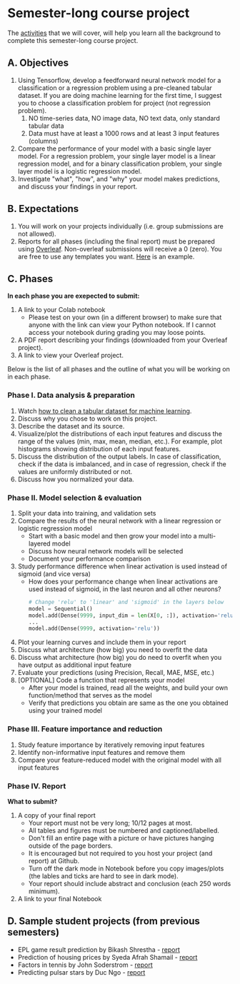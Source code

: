# Semester-long course project

The [activities](./activities/README.md) that we will cover, will help you learn all the background to complete this semester-long course project.

## A. Objectives
1. Using Tensorflow, develop a feedforward neural network model for a classification or a regression problem using a pre-cleaned tabular dataset. If you are doing machine learning for the first time, I suggest you to choose a classification problem for project (not regression problem).
   1. NO time-series data, NO image data,  NO text data, only standard tabular data
   1. Data must have at least a 1000 rows and at least 3 input features (columns)
1. Compare the performance of your model with a basic single layer model. For a regression problem, your single layer model is a linear regression model, and for a binary classification problem, your single layer model is a logistic regression model.
1. Investigate "what", "how", and "why" your model makes predictions, and discuss your findings in your report.

## B. Expectations
1. You will work on your projects individually (i.e. group submissions are not allowed).
1. Reports for all phases (including the final report) must be prepared using <a href="https://www.overleaf.com/">Overleaf</a>. Non-overleaf submissions will receive a 0 (zero). You are free to use any templates you want. [Here](https://www.overleaf.com/read/vgckqpfdyrwp) is an example.

## C. Phases
**In each phase you are exepected to submit:**  
1. A link to your Colab notebook
   - Please test on your own (in a different browser) to make sure that anyone with the link can view your Python notebook. If I cannot access your notebook during grading you may loose points.
1. A PDF report describing your findings (downloaded from your Overleaf project).
1. A link to view your Overleaf project.

Below is the list of all phases and the outline of what you will be working on in each phase. 

### Phase I. Data analysis & preparation
1. Watch [how to clean a tabular dataset for machine learning](https://youtu.be/0bj6KbEUJ_o).
1. Discuss why you chose to work on this project.
1. Describe the dataset and its source.
1. Visualize/plot the distributions of each input features and discuss the range of the values (min, max, mean, median, etc.). For example, plot histograms showing distribution of each input features.
1. Discuss the distribution of the output labels. In case of classification, check if the data is imbalanced, and in case of regression, check if the values are uniformly distributed or not.
1. Discuss how you normalized your data.

### Phase II. Model selection & evaluation
1. Split your data into training, and validation sets
1. Compare the results of the neural network with a linear regression or logistic regression model
    - Start with a basic model and then grow your model into a multi-layered model
    - Discuss how neural network models will be selected
    - Document your performance comparison
1. Study performance difference when linear activation is used instead of sigmoid (and vice versa)
   - How does your performance change when linear activations are used instead of sigmoid, in the last neuron and all other neurons?
     ```python
     # Change 'relu' to 'linear' and 'sigmoid' in the layers below
     model = Sequential()
     model.add(Dense(9999, input_dim = len(X[0, :]), activation='relu'))
     ...
     model.add(Dense(9999, activation='relu'))
     ```
1. Plot your learning curves and include them in your report
1. Discuss what architecture (how big) you need to overfit the data
1. Discuss what architecture (how big) you do need to overfit when you have output as additional input feature
1. Evaluate your predictions (using Precision, Recall, MAE, MSE, etc.)
1. [OPTIONAL] Code a function that represents your model
   - After your model is trained, read all the weights, and build your own function/method that serves as the model
   - Verify that predictions you obtain are same as the one you obtained using your trained model

### Phase III. Feature importance and reduction
1. Study feature importance by iteratively removing input features
1. Identify non-informative input features and remove them
1. Compare your feature-reduced model with the original model with all input features

### Phase IV. Report
**What to submit?**   
1. A copy of your final report    
    * Your report must not be very long; 10/12 pages at most.
    * All tables and figures must be numbered and captioned/labelled.
    * Don't fill an entire page with a picture or have pictures hanging outside of the page borders.
    * It is encouraged but not required to you host your project (and report) at Github.  
    * Turn off the dark mode in Notebook before you copy images/plots (the lables and ticks are hard to see in dark mode).
    * Your report should include abstract and conclusion (each 250 words minimum).
1. A link to your final Notebook

## D. Sample student projects (from previous semesters)
* EPL game result prediction by Bikash Shrestha - [report](https://github.com/badriadhikari/AI-2020spring/blob/master/sample-reports/sample-report-1.pdf)
* Prediction of housing prices by Syeda Afrah Shamail - [report](https://github.com/afrah1994/Prediction-of-Housing-Prices/blob/master/Final%20report.pdf)
* Factors in tennis by John Soderstrom - [report](https://github.com/SoderstromJohnR/CS4300Final/blob/master/Final%20Report.pdf)
* Predicting pulsar stars by Duc Ngo - [report](https://github.com/zegster/artificial-intelligence/blob/master/final_assembly/Final_Assembly.pdf)

